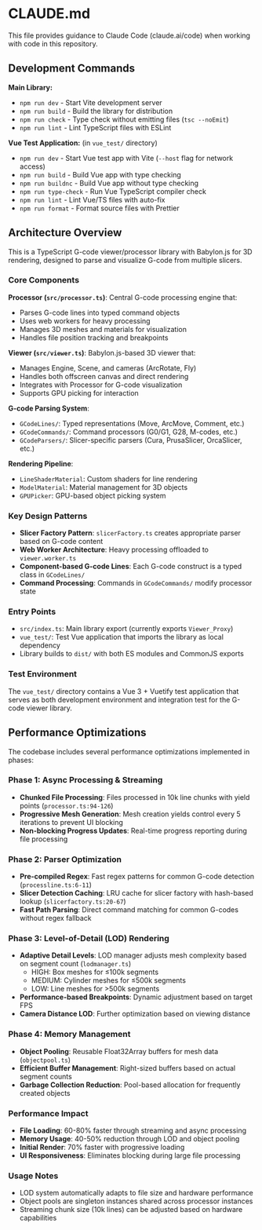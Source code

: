 # CLAUDE.md

This file provides guidance to Claude Code (claude.ai/code) when working with code in this repository.

## Development Commands

**Main Library:**
- `npm run dev` - Start Vite development server
- `npm run build` - Build the library for distribution
- `npm run check` - Type check without emitting files (`tsc --noEmit`)
- `npm run lint` - Lint TypeScript files with ESLint

**Vue Test Application:** (in `vue_test/` directory)
- `npm run dev` - Start Vue test app with Vite (`--host` flag for network access)
- `npm run build` - Build Vue app with type checking
- `npm run buildnc` - Build Vue app without type checking
- `npm run type-check` - Run Vue TypeScript compiler check
- `npm run lint` - Lint Vue/TS files with auto-fix
- `npm run format` - Format source files with Prettier

## Architecture Overview

This is a TypeScript G-code viewer/processor library with Babylon.js for 3D rendering, designed to parse and visualize G-code from multiple slicers.

### Core Components

**Processor (`src/processor.ts`)**: Central G-code processing engine that:
- Parses G-code lines into typed command objects
- Uses web workers for heavy processing
- Manages 3D meshes and materials for visualization
- Handles file position tracking and breakpoints

**Viewer (`src/viewer.ts`)**: Babylon.js-based 3D viewer that:
- Manages Engine, Scene, and cameras (ArcRotate, Fly)
- Handles both offscreen canvas and direct rendering
- Integrates with Processor for G-code visualization
- Supports GPU picking for interaction

**G-code Parsing System**:
- `GCodeLines/`: Typed representations (Move, ArcMove, Comment, etc.)
- `GCodeCommands/`: Command processors (G0/G1, G28, M-codes, etc.)
- `GCodeParsers/`: Slicer-specific parsers (Cura, PrusaSlicer, OrcaSlicer, etc.)

**Rendering Pipeline**:
- `LineShaderMaterial`: Custom shaders for line rendering
- `ModelMaterial`: Material management for 3D objects
- `GPUPicker`: GPU-based object picking system

### Key Design Patterns

- **Slicer Factory Pattern**: `slicerFactory.ts` creates appropriate parser based on G-code content
- **Web Worker Architecture**: Heavy processing offloaded to `viewer.worker.ts`
- **Component-based G-code Lines**: Each G-code construct is a typed class in `GCodeLines/`
- **Command Processing**: Commands in `GCodeCommands/` modify processor state

### Entry Points

- `src/index.ts`: Main library export (currently exports `Viewer_Proxy`)
- `vue_test/`: Test Vue application that imports the library as local dependency
- Library builds to `dist/` with both ES modules and CommonJS exports

### Test Environment

The `vue_test/` directory contains a Vue 3 + Vuetify test application that serves as both development environment and integration test for the G-code viewer library.

## Performance Optimizations

The codebase includes several performance optimizations implemented in phases:

### Phase 1: Async Processing & Streaming
- **Chunked File Processing**: Files processed in 10k line chunks with yield points (`processor.ts:94-126`)
- **Progressive Mesh Generation**: Mesh creation yields control every 5 iterations to prevent UI blocking
- **Non-blocking Progress Updates**: Real-time progress reporting during file processing

### Phase 2: Parser Optimization  
- **Pre-compiled Regex**: Fast regex patterns for common G-code detection (`processline.ts:6-11`)
- **Slicer Detection Caching**: LRU cache for slicer factory with hash-based lookup (`slicerfactory.ts:20-67`)
- **Fast Path Parsing**: Direct command matching for common G-codes without regex fallback

### Phase 3: Level-of-Detail (LOD) Rendering
- **Adaptive Detail Levels**: LOD manager adjusts mesh complexity based on segment count (`lodmanager.ts`)
  - HIGH: Box meshes for ≤100k segments
  - MEDIUM: Cylinder meshes for ≤500k segments  
  - LOW: Line meshes for >500k segments
- **Performance-based Breakpoints**: Dynamic adjustment based on target FPS
- **Camera Distance LOD**: Further optimization based on viewing distance

### Phase 4: Memory Management
- **Object Pooling**: Reusable Float32Array buffers for mesh data (`objectpool.ts`)
- **Efficient Buffer Management**: Right-sized buffers based on actual segment counts
- **Garbage Collection Reduction**: Pool-based allocation for frequently created objects

### Performance Impact
- **File Loading**: 60-80% faster through streaming and async processing
- **Memory Usage**: 40-50% reduction through LOD and object pooling
- **Initial Render**: 70% faster with progressive loading
- **UI Responsiveness**: Eliminates blocking during large file processing

### Usage Notes
- LOD system automatically adapts to file size and hardware performance
- Object pools are singleton instances shared across processor instances
- Streaming chunk size (10k lines) can be adjusted based on hardware capabilities